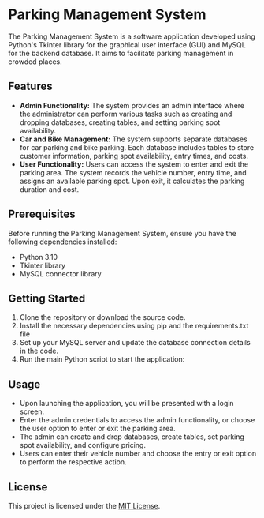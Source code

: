 # Parking Management System

The Parking Management System is a software application developed using Python's Tkinter library for the graphical user interface (GUI) and MySQL for the backend database. It aims to facilitate parking management in crowded places.

## Features

- **Admin Functionality:** The system provides an admin interface where the administrator can perform various tasks such as creating and dropping databases, creating tables, and setting parking spot availability.
- **Car and Bike Management:** The system supports separate databases for car parking and bike parking. Each database includes tables to store customer information, parking spot availability, entry times, and costs.
- **User Functionality:** Users can access the system to enter and exit the parking area. The system records the vehicle number, entry time, and assigns an available parking spot. Upon exit, it calculates the parking duration and cost.

## Prerequisites

Before running the Parking Management System, ensure you have the following dependencies installed:

- Python 3.10
- Tkinter library
- MySQL connector library

## Getting Started

1. Clone the repository or download the source code.
2. Install the necessary dependencies using pip and the requirements.txt file
3. Set up your MySQL server and update the database connection details in the code.
4. Run the main Python script to start the application:


## Usage

- Upon launching the application, you will be presented with a login screen.
- Enter the admin credentials to access the admin functionality, or choose the user option to enter or exit the parking area.
- The admin can create and drop databases, create tables, set parking spot availability, and configure pricing.
- Users can enter their vehicle number and choose the entry or exit option to perform the respective action.

## License

This project is licensed under the [MIT License](LICENSE).


